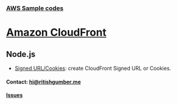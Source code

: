 ### [AWS Sample codes](/) 

# [Amazon CloudFront](../)

## Node.js


   
   * [Signed URL/Cookies](SignedURL.js): create CloudFront Signed URL or Cookies.
  

#### Contact: [hi@ritishgumber.me](mailto:hi@ritishgumber.me)

#### [Issues](https://github.com/ritishgumber/aws-codes/issues)
